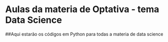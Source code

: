 # Aulas da materia de Optativa - tema Data Science

##Aqui estarão os códigos em Python para todas a materia de data science
